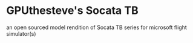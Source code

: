 # GPUthesteve's Socata TB
 an open sourced model rendition of Socata TB series for microsoft flight simulator(s)
